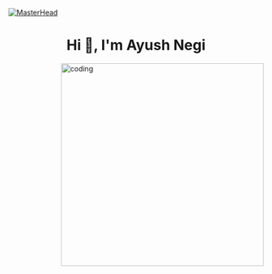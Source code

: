 [![MasterHead](https://rishavanand.github.io/static/images/greetings.gif)](https://AyushNegi6.io)
<h1 align="center">Hi 👋, I'm Ayush Negi</h1>
<img align="right" alt="coding" width="400" src="https://cdn.dribbble.com/users/1059583/screenshots/4171367/coding-freak.gif">

